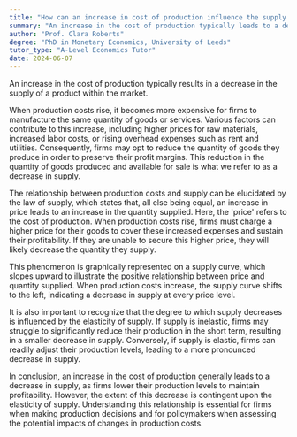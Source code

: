 ```yaml
---
title: "How can an increase in cost of production influence the supply in a market?"
summary: "An increase in the cost of production typically leads to a decrease in the supply of a product in the market."
author: "Prof. Clara Roberts"
degree: "PhD in Monetary Economics, University of Leeds"
tutor_type: "A-Level Economics Tutor"
date: 2024-06-07
---
```


An increase in the cost of production typically results in a decrease in the supply of a product within the market.

When production costs rise, it becomes more expensive for firms to manufacture the same quantity of goods or services. Various factors can contribute to this increase, including higher prices for raw materials, increased labor costs, or rising overhead expenses such as rent and utilities. Consequently, firms may opt to reduce the quantity of goods they produce in order to preserve their profit margins. This reduction in the quantity of goods produced and available for sale is what we refer to as a decrease in supply.

The relationship between production costs and supply can be elucidated by the law of supply, which states that, all else being equal, an increase in price leads to an increase in the quantity supplied. Here, the 'price' refers to the cost of production. When production costs rise, firms must charge a higher price for their goods to cover these increased expenses and sustain their profitability. If they are unable to secure this higher price, they will likely decrease the quantity they supply.

This phenomenon is graphically represented on a supply curve, which slopes upward to illustrate the positive relationship between price and quantity supplied. When production costs increase, the supply curve shifts to the left, indicating a decrease in supply at every price level.

It is also important to recognize that the degree to which supply decreases is influenced by the elasticity of supply. If supply is inelastic, firms may struggle to significantly reduce their production in the short term, resulting in a smaller decrease in supply. Conversely, if supply is elastic, firms can readily adjust their production levels, leading to a more pronounced decrease in supply.

In conclusion, an increase in the cost of production generally leads to a decrease in supply, as firms lower their production levels to maintain profitability. However, the extent of this decrease is contingent upon the elasticity of supply. Understanding this relationship is essential for firms when making production decisions and for policymakers when assessing the potential impacts of changes in production costs.
    